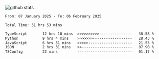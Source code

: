 
![github stats](https://github-readme-stats.vercel.app/api?username=realmahd1&show_icons=true&theme=codeSTACKr&hide_rank=true&count_private=true)

<!--START_SECTION:waka-->

```txt
From: 07 January 2025 - To: 06 February 2025

Total Time: 31 hrs 53 mins

TypeScript       12 hrs 18 mins  >>>>>>>>>>---------------   38.58 %
Python           9 hrs 4 mins    >>>>>>>------------------   28.43 %
JavaScript       6 hrs 51 mins   >>>>>--------------------   21.53 %
JSON             2 hrs 31 mins   >>-----------------------   07.90 %
TSConfig         22 mins         -------------------------   01.17 %
```

<!--END_SECTION:waka-->
